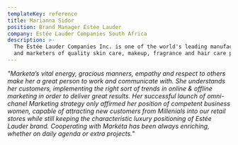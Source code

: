 ```yaml
---
templateKey: reference
title: Marianna Sidor
position: Brand Manager Estée Lauder
company: Estée Lauder Companies South Africa
description: >-
  The Estée Lauder Companies Inc. is one of the world's leading manufacturers
  and marketers of quality skin care, makeup, fragrance and hair care products.
---
```

_"Marketa’s vital energy, gracious manners, empathy and respect to others make her a great person to work and communicate with. She understands her customers, implementing the right sort of trends in online & offline marketing in order to deliver great results. Her successful launch of omni-chanel Marketing strategy only affirmed her position of competent business women, capable of attracting new customers from Millenials into our retail stores while still keeping the characteristic luxury positioning of Estée Lauder brand. Cooperating with Markéta has been always enriching, whether on daily agenda or extra projects."_
